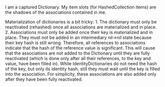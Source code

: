 I am a captured Dictionary. My item slots (for HashedCollection items) are the shadows of the associations contained in me.

Materialization of dictionaries is a bit tricky:
	1. The dictionary must only be reactivated (rehashed) once all associations are materialized and in place.
	2. Associations must only be added once their key is materialized and in place. They must not be added in an intermediary nil->nil state because their key hash is still wrong.
Therefore, all references to associations indicate that the hash of the reference value is significant. This will cause that the associations are not added to the Dictionary until they are fully reactivated (which is done only after all their references, to the key and value, have been filled in). While IdentityDictionaries do not need the hash of the key, but only its identity hash, still they must wait until the key is filled into the association. For simplicity, these associations are also added only after they have been fully reactivated.